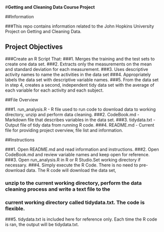 
#**Getting and Cleaning Data Course Project**

##Information

###This repo contains information related to the John Hopkins University Project on Getting and Cleaning Data. 

## Project Objectives

###Create an R Script That:
###1. Merges the training and the test sets to create one data set.
###2. Extracts only the measurements on the mean and standard deviation for each measurement. 
###3. Uses descriptive activity names to name the activities in the data set
###4. Appropriately labels the data set with descriptive variable names. 
###5. From the data set in step 4, creates a second, independent tidy data set with the average of each variable for each activity and each subject.

##File Overview

###1. run_analysis.R - R file used to run code to download data to working directory, unzip and perform data cleaning. 
###2. CodeBook.md - Markdown file that describes variables in the data set. 
###3. tidydata.txt - Output file of tidy data from running R code.
###4. README.md - Current file for providing project overview, file list and information. 

##Instructions

###1. Open README.md and read information and instructions. 
###2. Open CodeBook.md and review variable names and keep open for reference. 
###3. Open run_analysis.R in R or R Studio.Set working directory if necessary. 
###4. Simply execute the R Code. There is no need to pre-download data. The R code will download the data set,
###   unzip to the current working directory, perform the data cleaning process and write a text file to the 
###   current working directory called tidydata.txt. The code is flexible. 
###5. tidydata.txt is included here for reference only. Each time the R code is ran, the output will be tidydata.txt.
  

